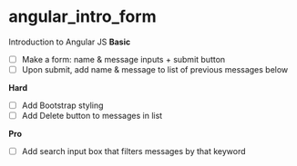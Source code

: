 # angular_intro_form

Introduction to Angular JS
**Basic**
- [ ] Make a form: name & message inputs + submit button
- [ ] Upon submit, add name & message to list of previous messages below

**Hard**
- [ ] Add Bootstrap styling
- [ ] Add Delete button to messages in list

**Pro**
- [ ] Add search input box that filters messages by that keyword
